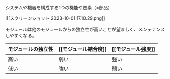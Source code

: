 システムや機器を構成する1つの機能や要素（=部品）

![[スクリーンショット 2023-10-01 17.10.29.png]]

モジュールは他のモジュールからの独立性が高いことが望ましく、メンテナンスしやすくなる。

| モジュールの独立性 | [[モジュール結合度]] | [[モジュール強度]] |
| ------------------ | ---------------- | -------------- |
| 高い               | 弱い             | 強い           |
| 低い               | 強い             | 弱い               |

